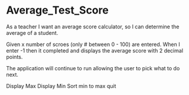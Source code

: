 # Average_Test_Score

As a teacher I want an average score calculator, so I can determine the average of a student. 

Given x number of scroes (only # between 0 - 100) are entered. When I enter -1 then it completed and displays the average score with 2 decimal points. 

The application will continue to run allowing the user to pick what to do next.

Display Max
Display Min 
Sort min to max
quit